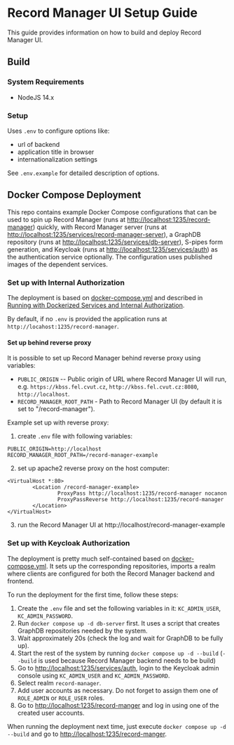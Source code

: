 # Record Manager UI Setup Guide

This guide provides information on how to build and deploy Record Manager UI.

## Build

### System Requirements

- NodeJS 14.x

### Setup

Uses `.env` to configure options like:

- url of backend
- application title in browser
- internationalization settings

See `.env.example` for detailed description of options.

## Docker Compose Deployment

This repo contains example Docker Compose configurations that can be used to spin up Record Manager (runs at [http://localhost:1235/record-manager](http://localhost:1235/record-manager)) quickly, with Record Manager server (runs at [http://localhost:1235/services/record-manager-server](http://localhost:1235/services/record-manager-server)),
a GraphDB repository (runs at [http://localhost:1235/services/db-server](http://localhost:1235/services/db-server)), S-pipes form generation, and Keycloak (runs at [http://localhost:1235/services/auth](http://localhost:1235/services/auth)) as the authentication service optionally. The configuration uses published images
of the dependent services.

### Set up with Internal Authorization

The deployment is based on [docker-compose.yml](../deploy/internal-auth/docker-compose.yml) and described in [Running with Dockerized Services and Internal Authorization](./development.md#running-with-dockerized-services-and-internal-authorization).

By default, if no `.env` is provided the application runs at `http://locahost:1235/record-manager`.

#### Set up behind reverse proxy

It is possible to set up Record Manager behind reverse proxy using variables:

- `PUBLIC_ORIGIN` -- Public origin of URL where Record Manager UI will run, e.g. `https://kbss.fel.cvut.cz`, `http://kbss.fel.cvut.cz:8080`, `http://localhost`.
- `RECORD_MANAGER_ROOT_PATH` - Path to Record Manager UI (by default it is set to "/record-manager").

Example set up with reverse proxy:

1. create `.env` file with following variables:

```
PUBLIC_ORIGIN=http://localhost
RECORD_MANAGER_ROOT_PATH=/record-manager-example
```

2. set up apache2 reverse proxy on the host computer:

```
<VirtualHost *:80>
        <Location /record-manager-example>
                ProxyPass http://localhost:1235/record-manager nocanon
                ProxyPassReverse http://localhost:1235/record-manager
        </Location>
</VirtualHost>
```

3. run the Record Manager UI at http://localhost/record-manager-example

### Set up with Keycloak Authorization

The deployment is pretty much self-contained based on [docker-compose.yml](../deploy/keycloak-auth/docker-compose.yml). It sets up the corresponding repositories, imports a realm where clients
are configured for both the Record Manager backend and frontend.

To run the deployment for the first time, follow these steps:

1. Create the `.env` file and set the following variables in it: `KC_ADMIN_USER`, `KC_ADMIN_PASSWORD`.
2. Run `docker compose up -d db-server` first. It uses a script that creates GraphDB repositories needed by the system.
3. Wait approximately 20s (check the log and wait for GraphDB to be fully up).
4. Start the rest of the system by running `docker compose up -d --build` (`--build` is used because Record Manager backend needs to be build)
5. Go to [http://localhost:1235/services/auth](http://localhost:1235/services/auth), login to the Keycloak admin console using `KC_ADMIN_USER` and `KC_ADMIN_PASSWORD`.
6. Select realm `record-manager`.
7. Add user accounts as necessary. Do not forget to assign them one of `ROLE_ADMIN` or `ROLE_USER` roles.
8. Go to [http://localhost:1235/record-manger](http://localhost:1235/record-manger) and log in using one of the created user accounts.

When running the deployment next time, just execute `docker compose up -d --build` and go to [http://localhost:1235/record-manger](http://localhost:1235/record-manger).
